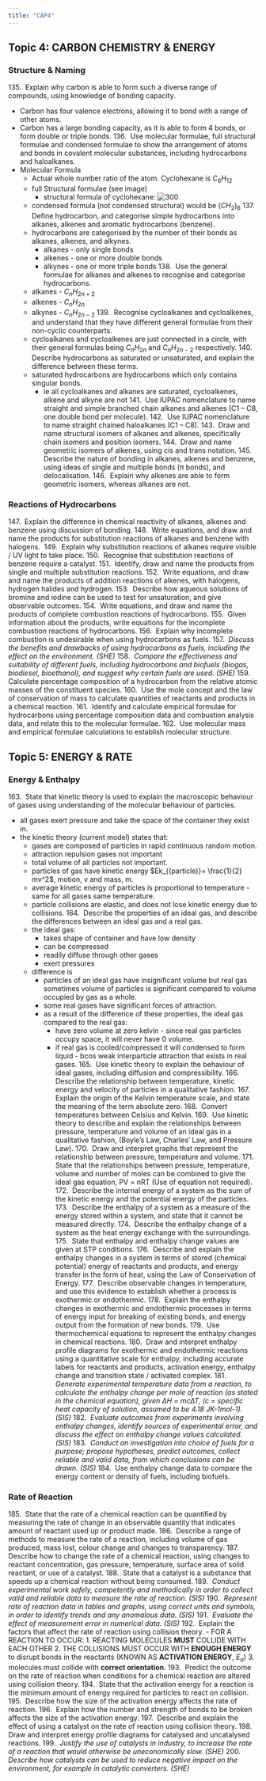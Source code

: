 ```yaml
---
title: "CAP4"
---
```

## **Topic 4: CARBON CHEMISTRY & ENERGY** 
### Structure & Naming 
135.  Explain why carbon is able to form such a diverse range of compounds, using knowledge of bonding capacity.
- Carbon has four valence electrons, allowing it to bond with a range of other atoms.
- Carbon has a large bonding capacity, as it is able to form 4 bonds, or form double or triple bonds.
136.  Use molecular formulae, full structural formulae and condensed formulae to show the arrangement of atoms and bonds in covalent molecular substances, including hydrocarbons and haloalkanes. 
- Molecular Formula
	- Actual whole number ratio of the atom. Cyclohexane is $C_{6}H_{12}$
	- full Structural formulae (see image)
		- structural formula of cyclohexane: ![300](notes/images/Pasted%20image%2020230826120056.png)
	- condensed formula (not condensed structural) would be $(CH_{2})_{6}$
137.  Define hydrocarbon, and categorise simple hydrocarbons into alkanes, alkenes and aromatic hydrocarbons (benzene). 
	- hydrocarbons are categorised by the number of their bonds as alkanes, alkenes, and alkynes.
		- alkanes - only single bonds
		- alkenes - one or more double bonds
		- alkynes - one or more triple bonds
138.  Use the general formulae for alkanes and alkenes to recognise and categorise hydrocarbons. 
	- alkanes - $C_{n}H_{2n+2}$
	- alkenes - $C_{n}H_{2n}$
	- alkynes - $C_{n}H_{2n-2}$
139.  Recognise cycloalkanes and cycloalkenes, and understand that they have different general formulae from their non-cyclic counterparts. 
	- cycloalkanes and cycloalkenes are just connected in a circle, with their general formulas being $C_{n}H_{2n}$ and $C_{n}H_{2n-2}$ respectively.
140.  Describe hydrocarbons as saturated or unsaturated, and explain the difference between these terms. 
	- saturated hydrocarbons are hydrocarbons which only contains singular bonds.
		- ie all cycloalkanes and alkanes are saturated, cycloalkenes, alkene and alkyne are not
141.  Use IUPAC nomenclature to name straight and simple branched chain alkanes and alkenes (C1 – C8, one double bond per molecule). 
142.  Use IUPAC nomenclature to name straight chained haloalkanes (C1 – C8). 
143.  Draw and name structural isomers of alkanes and alkenes, specifically chain isomers and position isomers. 
144.  Draw and name geometric isomers of alkenes, using cis and trans notation. 
145.  Describe the nature of bonding in alkanes, alkenes and benzene, using ideas of single and multiple bonds (π bonds), and delocalisation. 
146.  Explain why alkenes are able to form geometric isomers, whereas alkanes are not.
### Reactions of Hydrocarbons 
147.  Explain the difference in chemical reactivity of alkanes, alkenes and benzene using discussion of bonding. 
148.  Write equations, and draw and name the products for substitution reactions of alkanes and benzene with halogens.  
149.  Explain why substitution reactions of alkanes require visible / UV light to take place. 
150.  Recognise that substitution reactions of benzene require a catalyst. 
151.  Identify, draw and name the products from single and multiple substitution reactions. 
152.  Write equations, and draw and name the products of addition reactions of alkenes, with halogens, hydrogen halides and hydrogen. 
153.  Describe how aqueous solutions of bromine and iodine can be used to test for unsaturation, and give observable outcomes. 
154.  Write equations, and draw and name the products of complete combustion reactions of hydrocarbons. 
155.  Given information about the products, write equations for the incomplete combustion reactions of hydrocarbons. 
156.  Explain why incomplete combustion is undesirable when using hydrocarbons as fuels. 
157.  _Discuss the benefits and drawbacks of using hydrocarbons as fuels, including the effect on the environment. (SHE)_ 
158.  _Compare the effectiveness and suitability of different fuels, including hydrocarbons and biofuels (biogas, biodiesel, bioethanol), and suggest why certain fuels are used. (SHE)_ 
159.  Calculate percentage composition of a hydrocarbon from the relative atomic masses of the constituent species. 
160.  Use the mole concept and the law of conservation of mass to calculate quantities of reactants and products in a chemical reaction. 
161.  Identify and calculate empirical formulae for hydrocarbons using percentage composition data and combustion analysis data, and relate this to the molecular formulae. 
162.  Use molecular mass and empirical formulae calculations to establish molecular structure.
## **Topic 5: ENERGY & RATE** 
### Energy & Enthalpy 
163.  State that kinetic theory is used to explain the macroscopic behaviour of gases using understanding of the molecular behaviour of particles. 
- all gases exert pressure and take the space of the container they exist in.
- the kinetic theory (current model) states that:
	- gases are composed of particles in rapid continuous random motion.
	- attraction repulsion gases not important
	- total volume of all particles not important.
	- particles of gas have kinetic energy $Ek_{(particle)}= \frac{1}{2} mv^2$, motion, v and mass, m.
	- average kinetic energy of particles is proportional to temperature - same for all gases same temperature.
	- particle collisions are elastic, and does not lose kinetic energy due to collisions.
164.  Describe the properties of an ideal gas, and describe the differences between an ideal gas and a real gas. 
	- the ideal gas:
		- takes shape of container and have low density
		- can be compressed
		- readily diffuse through other gases
		- exert pressures
	- difference is
		- particles of an ideal gas have insignificant volume but real gas sometimes volume of particles is significant compared to volume occupied by gas as a whole.
		- some real gases have significant forces of attraction.
		- as a result of the difference of these properties, the ideal gas compared to the real gas:
			- have zero volume at zero kelvin - since real gas particles occupy space, it will never have 0 volume.
			- if real gas is cooled/compressed it will condensed to form liquid - bcos weak interparticle attraction that exists in real gases.
165.  Use kinetic theory to explain the behaviour of ideal gases, including diffusion and compressibility. 
166.  Describe the relationship between temperature, kinetic energy and velocity of particles in a qualitative fashion. 
167.  Explain the origin of the Kelvin temperature scale, and state the meaning of the term absolute zero. 
168.  Convert temperatures between Celsius and Kelvin. 
169.  Use kinetic theory to describe and explain the relationships between pressure, temperature and volume of an ideal gas in a qualitative fashion, (Boyle’s Law, Charles’ Law, and Pressure Law). 
170.  Draw and interpret graphs that represent the relationship between pressure, temperature and volume. 
171.  State that the relationships between pressure, temperature, volume and number of moles can be combined to give the ideal gas equation, PV = nRT (Use of equation not required). 
172.  Describe the internal energy of a system as the sum of the kinetic energy and the potential energy of the particles. 
173.  Describe the enthalpy of a system as a measure of the energy stored within a system, and state that it cannot be measured directly. 
174.  Describe the enthalpy change of a system as the heat energy exchange with the surroundings. 
175.  State that enthalpy and enthalpy change values are given at STP conditions. 
176.  Describe and explain the enthalpy changes in a system in terms of stored (chemical potential) energy of reactants and products, and energy transfer in the form of heat, using the Law of Conservation of Energy. 
177.  Describe observable changes in temperature, and use this evidence to establish whether a process is exothermic or endothermic. 
178.  Explain the enthalpy changes in exothermic and endothermic processes in terms of energy input for breaking of existing bonds, and energy output from the formation of new bonds. 
179.  Use thermochemical equations to represent the enthalpy changes in chemical reactions. 
180.  Draw and interpret enthalpy profile diagrams for exothermic and endothermic reactions using a quantitative scale for enthalpy, including accurate labels for reactants and products, activation energy, enthalpy change and transition state / activated complex. 
181.  _Generate experimental temperature data from a reaction, to calculate the enthalpy change per mole of reaction (as stated in the chemical equation), given ∆H = mc∆T,   (c = specific heat capacity of solution, assumed to be 4.18 JK-1mol-1). (SIS)_ 
182.  _Evaluate outcomes from experiments involving enthalpy changes, identify sources of experimental error, and discuss the effect on enthalpy change values calculated. (SIS)_ 
183.  _Conduct an investigation into choice of fuels for a purpose; propose hypotheses, predict outcomes, collect reliable and valid data, from which conclusions can be drawn. (SIS)_ 
184.  Use enthalpy change data to compare the energy content or density of fuels, including biofuels. 
### Rate of Reaction 
185.  State that the rate of a chemical reaction can be quantified by measuring the rate of change in an observable quantity that indicates amount of reactant used up or product made. 
186.  Describe a range of methods to measure the rate of a reaction, including volume of gas produced, mass lost, colour change and changes to transparency. 
187.  Describe how to change the rate of a chemical reaction, using changes to reactant concentration, gas pressure, temperature, surface area of solid reactant, or use of a catalyst. 
188.  State that a catalyst is a substance that speeds up a chemical reaction without being consumed. 
189.  _Conduct experimental work safely, competently and methodically in order to collect valid and reliable data to measure the rate of reaction. (SIS)_ 
190.  _Represent rate of reaction data in tables and graphs, using correct units and symbols, in order to identify trends and any anomalous data. (SIS)_ 
191.  _Evaluate the effect of measurement error in numerical data. (SIS)_ 
192.  Explain the factors that affect the rate of reaction using collision theory. 
	- FOR A REACTION TO OCCUR:
		1. REACTING MOLECULES **MUST** COLLIDE WITH EACH OTHER
		2. THE COLLISIONS MUST OCCUR WITH **ENOUGH ENERGY** to disrupt bonds in the reactants (KNOWN AS **ACTIVATION ENERGY**, $E_{a}$)
		3. molecules must collide with **correct orientation**.
193.  Predict the outcome on the rate of reaction when conditions for a chemical reaction are altered using collision theory. 
194.  State that the activation energy for a reaction is the minimum amount of energy required for particles to react on collision. 
195.  Describe how the size of the activation energy affects the rate of reaction. 
196.  Explain how the number and strength of bonds to be broken affects the size of the activation energy. 
197.  Describe and explain the effect of using a catalyst on the rate of reaction using collision theory. 
198.  Draw and interpret energy profile diagrams for catalysed and uncatalysed reactions. 
199.  _Justify the use of catalysts in industry, to increase the rate of a reaction that would otherwise be uneconomically slow. (SHE)_ 
200.  _Describe how catalysts can be used to reduce negative impact on the environment, for example in catalytic converters. (SHE)_